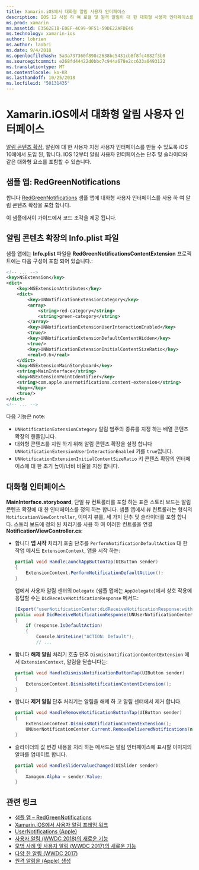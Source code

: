 ```yaml
---
title: Xamarin.iOS에서 대화형 알림 사용자 인터페이스
description: IOS 12 사용 하 여 로컬 및 원격 알림이 대 한 대화형 사용자 인터페이스를 만들 가능성이 있습니다. 이 가이드에서는 Xamarin.iOS를 사용 하 여 이러한 기능을 사용 하는 방법을 설명 합니다.
ms.prod: xamarin
ms.assetid: E3562E1B-E0EF-4C99-9F51-59DE22AFDE46
ms.technology: xamarin-ios
author: lobrien
ms.author: laobri
ms.date: 9/4/2018
ms.openlocfilehash: 5a3a737360f898c2638bc5431cb8f8fc4882f3b0
ms.sourcegitcommit: e268fd44422d0bbc7c944a678e2cc633a0493122
ms.translationtype: MT
ms.contentlocale: ko-KR
ms.lasthandoff: 10/25/2018
ms.locfileid: "50131435"
---
```

# <a name="interactive-notification-user-interfaces-in-xamarinios"></a>Xamarin.iOS에서 대화형 알림 사용자 인터페이스

[알림 콘텐츠 확장](~/ios/platform/user-notifications/advanced-user-notifications.md), 알림에 대 한 사용자 지정 사용자 인터페이스를 만들 수 있도록 iOS 10에에서 도입 된, 합니다. IOS 12부터 알림 사용자 인터페이스는 단추 및 슬라이더와 같은 대화형 요소를 포함할 수 있습니다.

## <a name="sample-app-redgreennotifications"></a>샘플 앱: RedGreenNotifications

합니다 [RedGreenNotifications](https://developer.xamarin.com/samples/monotouch/iOS12/RedGreenNotifications) 샘플 앱에 대화형 사용자 인터페이스를 사용 하 여 알림 콘텐츠 확장을 포함 합니다.

이 샘플에서이 가이드에서 코드 조각을 제공 됩니다.

## <a name="notification-content-extension-infoplist-file"></a>알림 콘텐츠 확장의 Info.plist 파일

샘플 앱에는 **Info.plist** 파일을 **RedGreenNotificationsContentExtension** 프로젝트에는 다음 구성이 포함 되어 있습니다.:

```xml
<!-- ... -->
<key>NSExtension</key>
<dict>
    <key>NSExtensionAttributes</key>
    <dict>
        <key>UNNotificationExtensionCategory</key>
        <array>
            <string>red-category</string>
            <string>green-category</string>
        </array>
        <key>UNNotificationExtensionUserInteractionEnabled</key>
        <true/>
        <key>UNNotificationExtensionDefaultContentHidden</key>
        <true/>
        <key>UNNotificationExtensionInitialContentSizeRatio</key>
        <real>0.6</real>
    </dict>
    <key>NSExtensionMainStoryboard</key>
    <string>MainInterface</string>
    <key>NSExtensionPointIdentifier</key>
    <string>com.apple.usernotifications.content-extension</string>
    <key></key>
    <true/>
</dict>
<!-- ... -->
```

다음 기능은 note:

- `UNNotificationExtensionCategory` 알림 범주의 종류를 지정 하는 배열 콘텐츠 확장의 핸들입니다.
- 대화형 콘텐츠를 지원 하기 위해 알림 콘텐츠 확장을 설정 합니다 `UNNotificationExtensionUserInteractionEnabled` 키를 `true`입니다.
- `UNNotificationExtensionInitialContentSizeRatio` 키 콘텐츠 확장의 인터페이스에 대 한 초기 높이/너비 비율을 지정 합니다.

## <a name="interactive-interface"></a>대화형 인터페이스

**MainInterface.storyboard**, 단일 뷰 컨트롤러를 포함 하는 표준 스토리 보드는 알림 콘텐츠 확장에 대 한 인터페이스를 정의 하는 합니다. 샘플 앱에서 뷰 컨트롤러는 형식의 `NotificationViewController`, 이미지 뷰를, 세 가지 단추 및 슬라이더를 포함 합니다. 스토리 보드에 정의 된 처리기를 사용 하 여 이러한 컨트롤을 연결 **NotificationViewController.cs**:

- 합니다 **앱 시작** 처리기 호출 단추를 `PerformNotificationDefaultAction` 대 한 작업 메서드 `ExtensionContext`, 앱을 시작 하는:

    ```csharp
    partial void HandleLaunchAppButtonTap(UIButton sender)
    {
        ExtensionContext.PerformNotificationDefaultAction();
    }
    ```

    앱에서 사용자 알림 센터의 `Delegate` (샘플 앱에는 `AppDelegate`)에서 상호 작용에 응답할 수는 `DidReceiveNotificationResponse` 메서드:

    ```csharp
    [Export("userNotificationCenter:didReceiveNotificationResponse:withCompletionHandler:")]
    public void DidReceiveNotificationResponse(UNUserNotificationCenter center, UNNotificationResponse response, System.Action completionHandler)
    {
        if (response.IsDefaultAction)
        {
            Console.WriteLine("ACTION: Default");
            // ...
    ```

- 합니다 **해제 알림** 처리기 호출 단추 `DismissNotificationContentExtension` 에서 `ExtensionContext`, 알림을 닫습니다는:

    ```csharp
    partial void HandleDismissNotificationButtonTap(UIButton sender)
    {
        ExtensionContext.DismissNotificationContentExtension();
    }
    ```

- 합니다 **제거 알림** 단추 처리기는 알림을 해제 하 고 알림 센터에서 제거 합니다.

    ```csharp
    partial void HandleRemoveNotificationButtonTap(UIButton sender)
    {
        ExtensionContext.DismissNotificationContentExtension();
        UNUserNotificationCenter.Current.RemoveDeliveredNotifications(new string[] { notification.Request.Identifier });
    }
    ```

- 슬라이더의 값 변경 내용을 처리 하는 메서드는 알림 인터페이스에 표시할 이미지의 알파를 업데이트 합니다.

    ```csharp
    partial void HandleSliderValueChanged(UISlider sender)
    {
        Xamagon.Alpha = sender.Value;
    }
    ```

## <a name="related-links"></a>관련 링크

- [샘플 앱 – RedGreenNotifications](https://developer.xamarin.com/samples/monotouch/iOS12/RedGreenNotifications)
- [Xamarin.iOS에서 사용자 알림 프레임 워크](~/ios/platform/user-notifications/index.md)
- [UserNotifications (Apple)](https://developer.apple.com/documentation/usernotifications?language=objc)
- [사용자 알림 (WWDC 2018)의 새로운 기능](https://developer.apple.com/videos/play/wwdc2018/710/)
- [모범 사례 및 사용자 알림 (WWDC 2017)의 새로운 기능](https://developer.apple.com/videos/play/wwdc2017/708/)
- [다양 한 알림 (WWDC 2017)](https://developer.apple.com/videos/play/wwdc2017/817/)
- [원격 알림을 (Apple) 생성](https://developer.apple.com/documentation/usernotifications/setting_up_a_remote_notification_server/generating_a_remote_notification)
